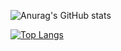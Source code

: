 ![Anurag's GitHub stats](https://github-readme-stats.vercel.app/api?username=MortenHausted&count_private=true&theme=prussian&include_all_commits=true&show_icons=true)

[![Top Langs](https://github-readme-stats.vercel.app/api/top-langs/?username=MortenHausted&layout=compact&langs_count=10&theme=prussian)](https://github.com/anuraghazra/github-readme-stats)
